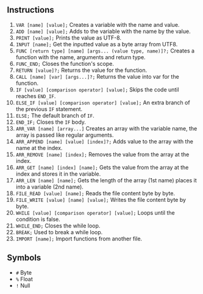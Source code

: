 ## Instructions
1. `VAR [name] [value];` Creates a variable with the name and value.
2. `ADD [name] [value];` Adds to the variable with the name by the value.
3. `PRINT [value];` Prints the value as UTF-8.
5. `INPUT [name];` Get the inputted value as a byte array from UTF8.
6. `FUNC [return type] [name] [args... (value type, name)]?;` Creates a function with the name, arguments and return type.
7. `FUNC_END;` Closes the function's scope.
8. `RETURN [value]?;` Returns the value for the function.
9. `CALL [name] [var] [args...]?;` Returns the value into var for the function.
10. `IF [value] [comparison operator] [value];` Skips the code until reaches `END_IF`.
11. `ELSE_IF [value] [comparison operator] [value];` An extra branch of the previous `IF` statement.
12. `ELSE;` The default branch of `IF`.
13. `END_IF;` Closes the `IF` body.
14. `ARR_VAR [name] [array...]` Creates an array with the variable name, the array is passed like regular arguments.
15. `ARR_APPEND [name] [value] [index]?;` Adds value to the array with the name at the index.
16. `ARR_REMOVE [name] [index];` Removes the value from the array at the index.
17. `ARR_GET [name] [index] [name];` Gets the value from the array at the index and stores it in the variable.
18. `ARR_LEN [name] [name];` Gets the length of the array (1st name) places it into a variable (2nd name).
19. `FILE_READ [value] [name];` Reads the file content byte by byte.
20. `FILE_WRITE [value] [name] [value];` Writes the file content byte by byte.
21. `WHILE [value] [comparison operator] [value];` Loops until the condition is false.
22. `WHILE_END;` Closes the while loop.
23. `BREAK;` Used to break a while loop.
24. `IMPORT [name];` Import functions from another file.

## Symbols
- `#` Byte
- `%` Float
- `!` Null
